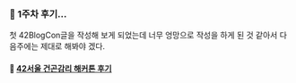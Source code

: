 ### 🤔 1주차 후기...

첫 42BlogCon글을 작성해 보게 되었는데 너무 엉망으로 작성을 하게 된 것 같아서 다음주에는 제대로 해봐야 겠다.

#### 🔖 [42서울 건곤감리 해커톤 후기](https://jaeseokim.github.io/42Seoul/42%EC%84%9C%EC%9A%B8-%EA%B1%B4%EA%B3%A4%EA%B0%90%EB%A6%AC-%ED%95%B4%EC%BB%A4%ED%86%A4-%EC%B0%B8%EC%97%AC%ED%9B%84%EA%B8%B0/)

